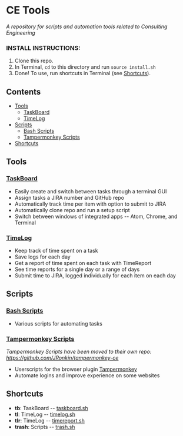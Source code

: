 # CE Tools
*A repository for scripts and automation tools related to Consulting Engineering*

### INSTALL INSTRUCTIONS:
1. Clone this repo.
2. In Terminal, `cd` to this directory and run `source install.sh`
3. Done! To use, run shortcuts in Terminal (see [Shortcuts](#shortcuts)).

## Contents
- [Tools](#tools)
  - [TaskBoard](#taskboard)
  - [TimeLog](#timelog)
- [Scripts](#scripts)
  - [Bash Scripts](#bash-scripts)
  - [Tampermonkey Scripts](#tampermonkey-scripts)
- [Shortcuts](#shortcuts)

## Tools

### [TaskBoard](taskboard#taskboard)
- Easily create and switch between tasks through a terminal GUI
- Assign tasks a JIRA number and GitHub repo
- Automatically track time per item with option to submit to JIRA
- Automatically clone repo and run a setup script
- Switch between windows of integrated apps -- Atom, Chrome, and Terminal

### [TimeLog](timelog#timelog)
- Keep track of time spent on a task
- Save logs for each day
- Get a report of time spent on each task with TimeReport
- See time reports for a single day or a range of days
- Submit time to JIRA, logged individually for each item on each day

## Scripts

### [Bash Scripts](scripts#bash-scripts)
- Various scripts for automating tasks

### [Tampermonkey Scripts](https://github.com/JRonkin/tampermonkey-ce)
*Tampermonkey Scripts have been moved to their own repo: https://github.com/JRonkin/tampermonkey-ce*
- Userscripts for the browser plugin [Tampermonkey](https://www.tampermonkey.net)
- Automate logins and improve experience on some websites

## Shortcuts
- **tb**: TaskBoard -- [taskboard.sh](taskboard/taskboard.sh)
- **tl**: TimeLog -- [timelog.sh](timelog/timelog.sh)
- **tlr**: TimeLog -- [timereport.sh](timelog/timereport.sh)
- **trash**: Scripts -- [trash.sh](scripts/trash.sh)
